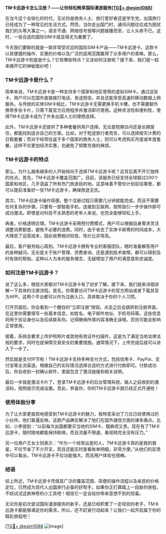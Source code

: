 **TM卡远游卡怎么注册？——让你轻松畅享国际漫游服务[[TG💪+ @esim1088](https://t.me/s/esim1088)]**

在当今这个全球化的时代，无论你是商务人士、旅行爱好者还是学生党，出国旅行已经成为了一种常见的生活方式。然而，当你走出国门时，通讯问题往往成为困扰我们的头等大事之一。语言不通、网络信号弱等问题接踵而至，让人头疼不已。这时，一张合适的国际SIM卡就显得尤为重要了。

今天我们要聊的就是一款非常受欢迎的国际SIM卡产品——TM卡远游卡。这款卡以其便捷的操作、实惠的价格以及广泛的适用范围赢得了众多用户的青睐。那么，TM卡远游卡到底是什么？它有哪些特点？又该如何注册呢？接下来，我们就一起来揭开它的神秘面纱吧！

### TM卡远游卡是什么？

简单来说，TM卡远游卡是一种支持多个国家和地区使用的虚拟SIM卡。通过这张卡，用户可以在国外直接拨打电话、发送短信，并且还能享受高速的移动数据上网服务。与传统的实体SIM卡相比，TM卡远游卡无需更换手机卡槽，也不需要额外携带多张卡片，只需下载官方应用程序并激活即可使用。这种灵活性和便利性，使得TM卡远游卡成为了许多出国人士的理想选择。

此外，TM卡远游卡还提供了多种套餐供用户选择。无论是短期访问还是长期居住，都能找到适合自己的方案。比如，对于短途旅行者而言，可以选择按天计费的日租套餐；而对于经常往返于多个国家的商务人士，则可以考虑购买月度或年度套餐，这样不仅更加经济实惠，也避免了频繁充值的麻烦。

### TM卡远游卡的特点

那么，为什么越来越多的人开始倾向于选择TM卡远游卡呢？这背后离不开它独特的优点。首先，TM卡远游卡覆盖范围广。目前，该服务已经支持全球超过200个国家和地区，几乎涵盖了所有热门旅游目的地。这意味着不管你计划前往哪里，都可以提前准备好一张TM卡远游卡，确保旅途无忧。

其次，TM卡远游卡操作简便。整个注册过程只需要几分钟就能完成，而且不需要任何复杂的步骤。只要有一部智能手机，连接到互联网，按照指引一步步操作即可成功激活。即使是对科技不太熟悉的老年人来说，也完全能够轻松上手。

再者，价格透明合理。TM卡远游卡采用预付费模式，用户可以根据自身需求灵活调整消费额度，避免不必要的浪费。同时，由于省去了实体卡邮寄的时间成本，大大降低了运营成本，因此收费相对较低，性价比非常高。

最后，客户服务贴心周到。TM卡远游卡拥有专业的客服团队，随时准备解答用户的各种疑问。无论是关于账户管理、资费查询，还是遇到技术故障，都可以得到及时有效的帮助。这种以人为本的服务理念，无疑增加了用户的满意度和忠诚度。

### 如何注册TM卡远游卡？

说了这么多，相信大家都对TM卡远游卡有了初步了解。接下来，我们就来详细讲解一下具体的注册流程。首先，你需要访问TM卡远游卡的官方网站或者下载其官方APP。这两个平台都可以作为注册入口，具体取决于你的个人习惯。

打开页面后，你会看到一个醒目的“立即注册”按钮。点击之后会跳转到注册界面，在这里你需要填写一些基本信息，如姓名、电子邮件地址、手机号码等。这些信息将用于验证身份以及后续联系你。记得确保所填内容准确无误哦，否则可能会影响正常使用。

接着，系统会要求上传护照照片或其他有效证件扫描件。这是为了满足当地法律法规的要求，同时也是保障交易安全的重要措施。通常情况下，上传完成后就可以进入下一步了。

然后就是支付环节啦！TM卡远游卡支持多种支付方式，包括信用卡、PayPal、支付宝等主流渠道。根据自己的实际情况选择合适的方式进行付款即可。付款成功后，你会收到一封确认邮件，里面包含了激活链接和相关说明。

最后一步就是激活卡片了。登录TM卡远游卡的后台管理系统，输入之前收到的激活码，按照提示完成设置。至此，恭喜你，你的TM卡远游卡就已经正式开通啦！

### 使用体验分享

为了让大家更直观地感受到TM卡远游卡的魅力，我特意采访了几位已经使用过的小伙伴。他们普遍反映，这款产品确实解决了他们在国外通信方面的诸多痛点。比如，小李提到：“以前每次出国都要买当地的SIM卡，既麻烦又贵。现在有了TM卡远游卡，随时随地都能保持联络，而且流量不限速，看视频完全没有压力。”

另一位用户王女士则表示：“作为一个经常出差的人，TM卡远游卡真的是我的救星。不仅节省了不少开支，而且还能实时查看账单明细，非常方便。”从他们的反馈中可以看出，TM卡远游卡不仅功能强大，而且用户体验也很棒。

### 结语

综上所述，TM卡远游卡凭借其广泛的覆盖范围、简便的操作流程以及亲民的价格定位，已然成为现代人出国旅行必备的好帮手。如果你正打算踏上一段新的旅程，不妨试试这款神奇的小工具吧！相信它一定会给你带来意想不到的惊喜。

无论你是初次尝试国际漫游服务的新手，还是已经积累了一定经验的老手，TM卡远游卡都能够满足你的需求。所以，还不赶紧行动起来？让我们一起开启属于你的精彩旅程吧！

[[TG💪+ @esim1088](https://t.me/s/esim1088) ![Image](https://i.postimg.cc/4NQfJmqS/Snipaste-2025-05-13-00-14-12.png)]